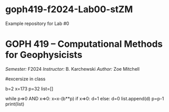 # goph419-f2024-Lab00-stZM
Example repository for Lab #0
# GOPH 419 – Computational Methods for Geophysicists
*Semester:* F2024
*Instructor:* B. Karchewski
*Author:* Zoe Mitchell

#excersize in class

b=2
x=173
p=32
list=[]

while p=>0 AND x=>0:
    x=x-(b**p)
    if x=>0:
        d=1
    else:
        d=0
    list.append(d)
    p=p-1
print(list)
